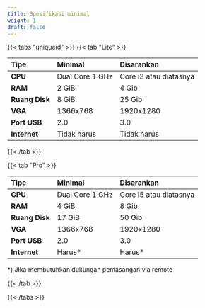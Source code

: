 ```yaml
---
title: Spesifikasi minimal
weight: 1
draft: false
---
```


{{< tabs "uniqueid" >}}
{{< tab "Lite" >}}

**Tipe**          | **Minimal**         | **Disarankan**
:---              | :---                | :---
**CPU**           | Dual Core 1 GHz     | Core i3 atau diatasnya
**RAM**           | 2 GiB               | 4 Gib
**Ruang Disk**    | 8 GiB               | 25 Gib
**VGA**           | 1366x768            | 1920x1280
**Port USB**      | 2.0                 | 3.0
**Internet**      | Tidak harus         | Tidak harus

{{< /tab >}}

{{< tab "Pro" >}}

**Tipe**          | **Minimal**         | **Disarankan**
:---              | :---                | :---
**CPU**           | Dual Core 1 GHz     | Core i5 atau diatasnya
**RAM**           | 4 GiB               | 8 Gib
**Ruang Disk**    | 17 GiB              | 50 Gib
**VGA**           | 1366x768            | 1920x1280
**Port USB**      | 2.0                 | 3.0
**Internet**      | Harus*              | Harus*

*) Jika membutuhkan dukungan pemasangan via remote

{{< /tab >}}

{{< /tabs >}}
